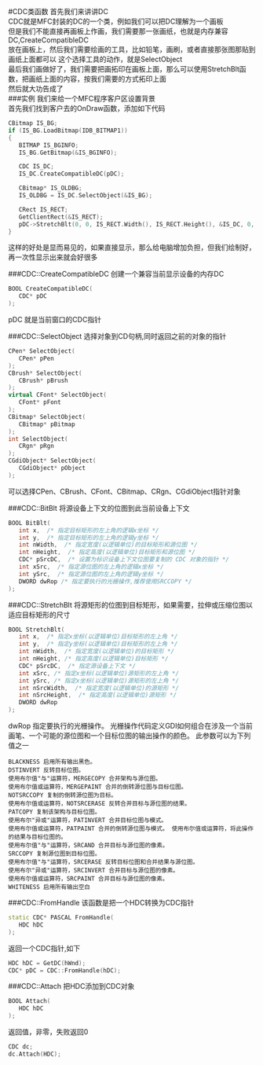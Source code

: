 #CDC类函数
首先我们来讲讲DC           
CDC就是MFC封装的DC的一个类，例如我们可以把DC理解为一个画板               
但是我们不能直接再画板上作画，我们需要那一张画纸，也就是内存兼容DC,CreateCompatibleDC           
放在画板上，然后我们需要绘画的工具，比如铅笔，画刷，或者直接那张图那贴到画纸上面都可以
这个选择工具的动作，就是SelectObject           
最后我们画做好了，我们需要把画拓印在画板上面，那么可以使用StretchBlt函数，把画纸上面的内容，按我们需要的方式拓印上面         
然后就大功告成了   
###实例
我们来给一个MFC程序客户区设置背景         
首先我们找到客户去的OnDraw函数，添加如下代码
```cpp
CBitmap IS_BG;
if (IS_BG.LoadBitmap(IDB_BITMAP1))
{
   BITMAP IS_BGINFO;
   IS_BG.GetBitmap(&IS_BGINFO);

   CDC IS_DC;
   IS_DC.CreateCompatibleDC(pDC);

   CBitmap* IS_OLDBG;
   IS_OLDBG = IS_DC.SelectObject(&IS_BG);

   CRect IS_RECT;
   GetClientRect(&IS_RECT);
   pDC->StretchBlt(0, 0, IS_RECT.Width(), IS_RECT.Height(), &IS_DC, 0, 0, IS_BGINFO.bmWidth, IS_BGINFO.bmHeight, SRCCOPY);
}
```
这样的好处是显而易见的，如果直接显示，那么给电脑增加负担，但我们绘制好，再一次性显示出来就会好很多           

###CDC::CreateCompatibleDC
创建一个兼容当前显示设备的内存DC           
```cpp
BOOL CreateCompatibleDC(
   CDC* pDC 
);
```
pDC 就是当前窗口的CDC指针            

###CDC::SelectObject
选择对象到CD句柄,同时返回之前的对象的指针                
```cpp
CPen* SelectObject(
   CPen* pPen 
);
CBrush* SelectObject(
   CBrush* pBrush 
);
virtual CFont* SelectObject(
   CFont* pFont 
);
CBitmap* SelectObject(
   CBitmap* pBitmap 
);
int SelectObject(
   CRgn* pRgn 
);
CGdiObject* SelectObject(
   CGdiObject* pObject
);
```
可以选择CPen、CBrush、CFont、CBitmap、CRgn、CGdiObject指针对象        

###CDC::BitBlt
将源设备上下文的位图到此当前设备上下文
```cpp
BOOL BitBlt(
   int x,  /* 指定目标矩形的左上角的逻辑x坐标 */
   int y,  /* 指定目标矩形的左上角的逻辑y坐标 */
   int nWidth,  /* 指定宽度(以逻辑单位)的目标矩形和源位图 */
   int nHeight,  /* 指定高度(以逻辑单位)目标矩形和源位图 */
   CDC* pSrcDC,  /* 设置为标识设备上下文位图要复制的 CDC 对象的指针 */
   int xSrc,  /* 指定源位图的左上角的逻辑x坐标 */
   int ySrc,  /* 指定源位图的左上角的逻辑y坐标 */
   DWORD dwRop /* 指定要执行的光栅操作,推荐使用SRCCOPY */
);
```

###CDC::StretchBlt
将源矩形的位图到目标矩形，如果需要，拉伸或压缩位图以适应目标矩形的尺寸
```cpp
BOOL StretchBlt(
   int x,  /* 指定x坐标(以逻辑单位)目标矩形的左上角 */
   int y,  /* 指定y坐标(以逻辑单位)目标矩形的左上角 */
   int nWidth,  /* 指定宽度(以逻辑单位)的目标矩形 */
   int nHeight, /* 指定高度(以逻辑单位)目标矩形 */
   CDC* pSrcDC,  /* 指定源设备上下文 */
   int xSrc, /* 指定x坐标(以逻辑单位)源矩形的左上角 */
   int ySrc, /* 指定x坐标(以逻辑单位)源矩形的左上角 */
   int nSrcWidth,  /* 指定宽度(以逻辑单位)的源矩形 */
   int nSrcHeight,  /* 指定高度(以逻辑单位)源矩形 */
   DWORD dwRop 
);
```
dwRop 指定要执行的光栅操作。 光栅操作代码定义GDI如何组合在涉及一个当前画笔、一个可能的源位图和一个目标位图的输出操作的颜色。 此参数可以为下列值之一 
```text
BLACKNESS 启用所有输出黑色。
DSTINVERT 反转目标位图。
使用布尔值"与"运算符，MERGECOPY 合并架构与源位图。
使用布尔值或运算符，MERGEPAINT 合并的倒转源位图与目标位图。
NOTSRCCOPY 复制的倒转源位图为目标。
使用布尔值或运算符，NOTSRCERASE 反转合并目标与源位图的结果。
PATCOPY 复制该架构与目标位图。
使用布尔"异或"运算符，PATINVERT 合并目标位图与模式。
使用布尔值或运算符，PATPAINT 合并的倒转源位图与模式。 使用布尔值或运算符，将此操作的结果与目标位图的。
使用布尔值"与"运算符，SRCAND 合并目标与源位图的像素。
SRCCOPY 复制源位图到目标位图。
使用布尔值"与"运算符，SRCERASE 反转目标位图和合并结果与源位图。
使用布尔"异或"运算符，SRCINVERT 合并目标与源位图的像素。
使用布尔值或运算符，SRCPAINT 合并目标与源位图的像素。
WHITENESS 启用所有输出空白
```

###CDC::FromHandle
该函数是把一个HDC转换为CDC指针 
```cpp
static CDC* PASCAL FromHandle(
   HDC hDC 
);
```
返回一个CDC指针,如下       
```cpp
HDC hDC = GetDC(hWnd);
CDC* pDC = CDC::FromHandle(hDC);
```

###CDC::Attach
把HDC添加到CDC对象
```cpp
BOOL Attach(
   HDC hDC 
);
```
返回值，非零，失败返回0        
```cpp
CDC dc;
dc.Attach(HDC);
```
